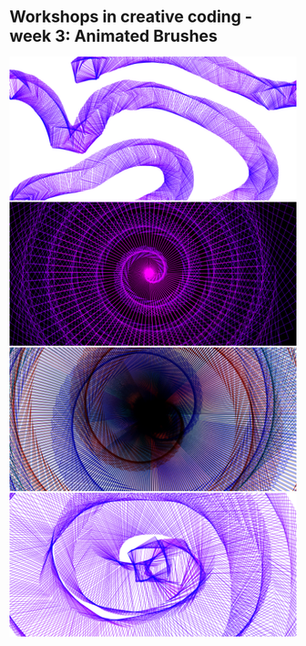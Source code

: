 # Workshops in creative coding - week 3: Animated Brushes

![vv_wcc_3_screenshot_1.png](bin/data/vv_wcc_3_screenshot_1.png)
![vv_wcc_3_screenshot_2.png](bin/data/vv_wcc_3_screenshot_2.png)
![vv_wcc_3_screenshot_2.png](bin/data/vv_wcc_3_screenshot_3.png)
![vv_wcc_3_screenshot_2.png](bin/data/vv_wcc_3_screenshot_4.png)